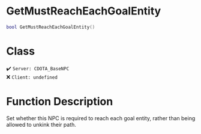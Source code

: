 # GetMustReachEachGoalEntity
```lua
bool GetMustReachEachGoalEntity()
```
# Class
✔️ `Server: CDOTA_BaseNPC`  
❌ `Client: undefined`  

# Function Description
Set whether this NPC is required to reach each goal entity, rather than being allowed to unkink their path.
